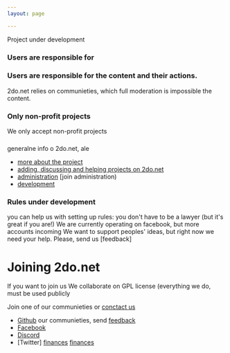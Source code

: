 ```yaml
---
layout: page

---
```

Project under development

### Users are responsible for 

### Users are responsible for the content and their actions.
2do.net relies on communieties, which full moderation is impossible
the content.

### Only non-profit projects  
We only accept non-profit projects

### 
generalne info o 2do.net, ale 
* [more about the project](2donetprojectpage)
* [adding, discussing and helping projects on 2do.net ](rules)
* [administration]( asd) [join administration)
* [development](develpotment)


### Rules under development
you can help us with setting up rules: you don't have to be a lawyer (but it's great if you are!)
We are currently operating on facebook, but more accounts incoming 
We want to support peoples' ideas, but right now we need your help. Please, send us [feedback]

# Joining 2do.net
If you want to join us 
We collaborate on GPL license (everything we do, must be used publicly 

Join one of our communieties or [conctact us]()
* [Github](asd) our communieties, send [feedback](asd)
* [Facebook]()
* [Discord]()
* [Twitter]
[finances](/about/adding/)
[finances](/about/administration/)


